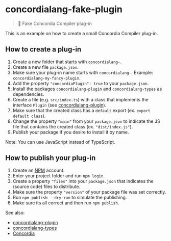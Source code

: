 # concordialang-fake-plugin

> 🔌 Fake Concordia Compiler plug-in

This is an example on how to create a small Concordia Compiler plug-in.

## How to create a plug-in

1. Create a new folder that starts with `concordialang-`.
2. Create a new file `package.json`.
3. Make sure your plug-in name starts with `concordialang-`. Example: `concordialang-my-fancy-plugin`.
4. Add the property `"concordiaPlugin": true` to your `package.json`.
5. Install the packages `concordialang-plugin` and `concordialang-types` as dependencies.
6. Create a file (e.g. `src/index.ts`) with a class that implements the interface `Plugin` (see [concordialang-plugin](https://github.com/thiagodp/concordialang-plugin)).
7. Make sure that the created class has a `default` export (ex. `export default class`).
8. Change the property `"main"` from your `package.json` to indicate the JS file that contains the created class (ex. `"dist/index.js"`).
9. Publish your package if you desire to install it by name.

Note: You can use JavaScript instead of TypeScript.

## How to publish your plug-in

1. Create an [NPM](https://www.npmjs.com/) account.
2. Enter your project folder and run `npm login`.
3. Create a property `"files"` into your `package.json` that indicates the (source code) files to distribute.
4. Make sure the property `"version"` of your package file was set correctly.
5. Run `npm publish --dry-run` to simulate the publishing.
6. Make sure its all correct and then run `npm publish`.

See also:
- [concordialang-plugin](https://github.com/thiagodp/concordialang-plugin)
- [concordialang-types](https://github.com/thiagodp/concordialang-plugin)
- [Concordia](https://concordialang.org)
